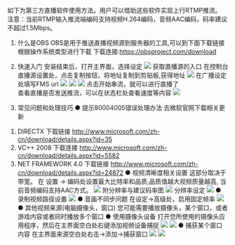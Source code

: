 如下为第三方直播软件使用方法。用户可以借助这些软件实现上行RTMP推流。
注意：当前RTMP输入推流端编码支持视频H.264编码，音频AAC编码，码率建议不超过1.5Mbps。
	
1.	什么是OBS
OBS是用于推送直播视频源到服务器的工具,可以到下面下载链接根据操作系统类型进行下载
下载连接:https://obsproject.com/download

2.	快速入门
安装结束后，打开主界面，选择设定
![](https://qzonestyle.gtimg.cn/qzone/vas/opensns/res/img/OBS-1.png)
获取直播源的入口
在控制台直播源设置处，点击复制按钮，将地址复制到剪贴板,获得地址
![](https://qzonestyle.gtimg.cn/qzone/vas/opensns/res/img/OBS-2.png)
在广播设定处填写FMS url 
![](https://qzonestyle.gtimg.cn/qzone/vas/opensns/res/img/OBS-3.png)
![](https://qzonestyle.gtimg.cn/qzone/vas/opensns/res/img/OBS-4.png)
![](https://qzonestyle.gtimg.cn/qzone/vas/opensns/res/img/OBS-5.png)
点击开始串流，就可以进行直播了
\
查看直播是否发送推流，可以在状态栏处查看速度等内容
![](https://qzonestyle.gtimg.cn/qzone/vas/opensns/res/img/OBS-6.png)
3.	常见问题和处理技巧
●  提示80004005错误处理办法
去微软官网下载相关更新
1)  DIRECTX
下载链接 http://www.microsoft.com/zh-cn/download/details.aspx?id=35
2)  VC++ 2008
下载连接 http://www.microsoft.com/zh-cn/download/details.aspx?id=5582
3)  NET FRAMEWORK 4.0
下载链接 http://www.microsoft.com/zh-cn/download/details.aspx?id=24872
●  视频清晰度相关设置
这部分取决于带宽。
在 设置 -> 编码处设置最大比特率和品质,品质值越大视频质量越高, 当前音频编码支持AAC方式。
![](https://qzonestyle.gtimg.cn/qzone/vas/opensns/res/img/OBS-7.png)
附分辨率与建议码率图![]()
![](https://qzonestyle.gtimg.cn/qzone/vas/opensns/res/img/OBS-8.png)
分辨率设定
![](https://qzonestyle.gtimg.cn/qzone/vas/opensns/res/img/OBS-9.png)
●  录制视频路径设置
![](https://qzonestyle.gtimg.cn/qzone/vas/opensns/res/img/OBS-10.png)
●  音画不同步问题
在设定->高级处，启用固定帧率
![](https://qzonestyle.gtimg.cn/qzone/vas/opensns/res/img/OBS-11.png)
●  其他视频来源(电脑摄像头，窗口)
您可能需要播放摄像头，某个窗口，或者游戏内容或者同时播放多个窗口
●  使用摄像头设备
打开您所使用的摄像头应用程序，然后在主界面空白处右键添加视频设备捕捉
![](https://qzonestyle.gtimg.cn/qzone/vas/opensns/res/img/OBS-12.png)
![](https://qzonestyle.gtimg.cn/qzone/vas/opensns/res/img/OBS-13.png)
●  捕获某个窗口内容
在主界面来源空白处右击->添加->捕获窗口
![](https://qzonestyle.gtimg.cn/qzone/vas/opensns/res/img/OBS-14.png)
![](https://qzonestyle.gtimg.cn/qzone/vas/opensns/res/img/OBS-15.png)
